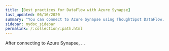 ```yaml
---
title: [Best practices for DataFlow with Azure Synapse]
last_updated: 06/16/2020
summary: "You can connect to Azure Synapse using ThoughtSpot DataFlow. This article contains helpful pointers on data modeling."
sidebar: mydoc_sidebar
permalink: /:collection/:path.html
---
```

After connecting to Azure Synapse, ...

